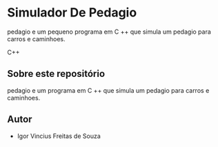 
# Simulador De Pedagio
pedagio e um pequeno programa em C ++ que simula um pedagio para carros e caminhoes.

C++
## Sobre este repositório

pedagio e um programa em C ++ que simula um pedagio para carros e caminhoes.

## Autor

* Igor Vincius Freitas de Souza
